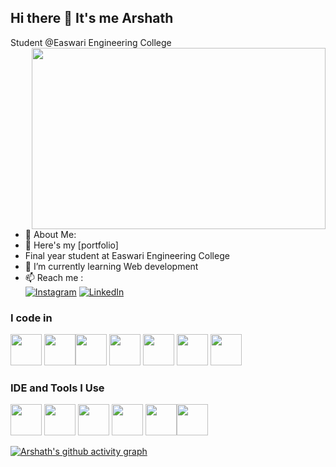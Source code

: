 ## Hi there 👋 It's me Arshath

Student @Easwari Engineering College
<img align="right" width="470" height="290" src="https://repository-images.githubusercontent.com/462900780/0a10af70-6cbf-46df-9071-0ff586a3b1d6">

- 💫 About Me:
- 🔭 Here's my [portfolio]
- Final year student at Easwari Engineering College                                          
- 🌱 I’m currently learning Web development
- 📫 Reach me :
<br /> [![Instagram](https://img.shields.io/badge/Instagram-%23E4405F.svg?logo=Instagram&logoColor=white)](https://instagram.com/arshathahamed10) [![LinkedIn](https://img.shields.io/badge/LinkedIn-%230077B5.svg?logo=linkedin&logoColor=white)](https://linkedin.com/in/arshathahamed10) 


### I code in
  <img height="50" width="50" src="https://img.icons8.com/color/48/000000/python.png" /> <img height="50" width="50" src="https://img.icons8.com/color/48/000000/c-programming.png" /><img height="50" width="50" src="https://img.icons8.com/color/48/000000/java-coffee-cup-logo.png" /> <img height="50" width="50" src="https://img.icons8.com/color/48/000000/html-5.png" /> <img height="50" width="50" src="https://img.icons8.com/color/48/000000/css3.png" /> <img height="50" width="50" src="https://img.icons8.com/color/48/000000/javascript.png"/> <img height="50" width="50" src="https://img.icons8.com/color/48/000000/mysql-logo.png"/> 

### IDE and Tools I Use
<img height="50" width="50" src="https://img.icons8.com/color/48/000000/visual-studio-code-2019.png"/> <img height="50" width="50" src="https://img.icons8.com/color/48/000000/pycharm.png"/> <img height="50" width="50" src="https://img.icons8.com/color/50/000000/git.png"/> <img height="50" src="https://img.icons8.com/officel/480/null/java-eclipse.png"/> <img height="50" src="https://img.icons8.com/color/480/null/notion--v1.png" /><img height="50" src="https://img.shields.io/badge/Netlify-00C7B7?style=for-the-badge&logo=netlify&logoColor=white"/>


<!--![LeetCode Stats](https://leetcard.jacoblin.cool/arshathahamedA?theme=dark&font=Abel&ext=heatmap)-->
[![Arshath's github activity graph](https://github-readme-activity-graph.vercel.app/graph?username=ShdwDevv&bg_color=1d1b1c&color=8d869c&line=142eb3&point=4d15d1&area=true&hide_border=true)](https://github.com/ashutosh00710/github-readme-activity-graph)
